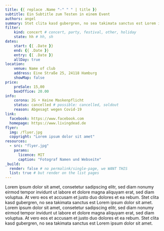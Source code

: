 ```yaml
---
title: {{ replace .Name "-" " " | title }}
subtitle: Ein Subtitle zum Testen in einem Event
authors: angel
summary: Stet clita kasd gubergren, no sea takimata sanctus est Lorem ipsum dolor sit amet
filter:
    kind: concert # concert, party, festival, other, holiday
    state: hh # hh, sh
dates:
    start: {{ .Date }}
    end: {{ .Date }}
    entry: {{ .Date }}
    allDay: true
location:
    venue: Name of club
    address: Eine Straße 25, 24118 Hamburg
    showMap: false
price:
    preSale: 15,00
    boxOffice: 20.00
info:
    corona: 2G • Keine Maskenpflicht
    status: cancelled # possible: cancelled, soldout
    reason: Abgesagt wegen Covid-19
link:
  facebook: https://www.facebook.com
  homepage: https://www.livingdead.de
flyer:
  img: /flyer.jpg
  copyright: "Lorem ipsum dolor sit amet"
resources:
  - src: "flyer.jpg"
    params:
      licence: MIT
      caption: "Fotograf Namen und Webseite"
_build:
  render: false # no permalink/single-page, we WANT THIS
  list: true # but render on the list pages
---
```


Lorem ipsum dolor sit amet, consetetur sadipscing elitr, sed diam nonumy eirmod tempor invidunt ut labore et dolore magna aliquyam erat, sed diam voluptua. At vero eos et accusam et justo duo dolores et ea rebum. Stet clita kasd gubergren, no sea takimata sanctus est Lorem ipsum dolor sit amet. Lorem ipsum dolor sit amet, consetetur sadipscing elitr, sed diam nonumy eirmod tempor invidunt ut labore et dolore magna aliquyam erat, sed diam voluptua. At vero eos et accusam et justo duo dolores et ea rebum. Stet clita kasd gubergren, no sea takimata sanctus est Lorem ipsum dolor sit amet.
